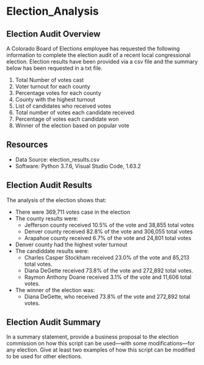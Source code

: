 # Election_Analysis

## Election Audit Overview

A Colorado Board of Elections employee has requested the following information to complete the election audit of a recent local congressional election.  Election results have been provided via a csv file and the summary below has been requested in a txt file.  

1. Total Number of votes cast
2. Voter turnout for each county
3. Percentage votes for each county
4. County with the highest turnout
5. List of candidates who received votes
6. Total number of votes each candidate received
7. Percentage of votes each candidate won
8. Winner of the election based on popular vote

## Resources

- Data Source: election_results.csv
- Software: Python 3.7.6, Visual Studio Code, 1.63.2

## Election Audit Results

The analysis of the election shows that:

- There were 369,711 votes case in the election
- The county results were:
    - Jefferson county received 10.5% of the vote and 38,855 total votes
    - Denver county received 82.8% of the vote and 306,055 total votes
    - Arapahoe county received 6.7% of the vote and 24,801 total votes
- Denver county had the highest voter turnout
- The candiddate results were:
    - Charles Casper Stockham received 23.0% of the vote and 85,213 total votes.
    - Diana DeGette received 73.8% of the vote and 272,892 total votes.
    - Raymon Anthony Doane received 3.1% of the vote and 11,606 total votes.
- The winner of the election was:
    - Diana DeGette, who received 73.8% of the vote and 272,892 total votes.

## Election Audit Summary
In a summary statement, provide a business proposal to the election commission on how this script can be used—with some modifications—for any election. Give at least two examples of how this script can be modified to be used for other elections.
